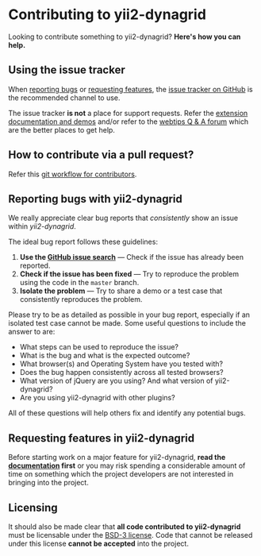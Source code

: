 Contributing to yii2-dynagrid
=============================
Looking to contribute something to yii2-dynagrid? **Here's how you can help.**

Using the issue tracker
-----------------------
When [reporting bugs][reporting-bugs] or
[requesting features][requesting-features], the
[issue tracker on GitHub][issue-tracker] is the recommended channel to use.

The issue tracker **is not** a place for support requests. Refer the 
[extension documentation and demos](http://demos.krajee.com/dynadynagrid) and/or refer to the
[webtips Q & A forum](http://webtips.krajee.com/questions) which are the better places to get help.

How to contribute via a pull request?
-------------------------------------
Refer this [git workflow for contributors](GIT-WORKFLOW.md).

Reporting bugs with yii2-dynagrid
---------------------------------
We really appreciate clear bug reports that _consistently_ show an issue
within _yii2-dynagrid_.

The ideal bug report follows these guidelines:

1. **Use the [GitHub issue search][issue-search]**  &mdash; Check if the issue
   has already been reported.
2. **Check if the issue has been fixed**  &mdash; Try to reproduce the problem
   using the code in the `master` branch.
3. **Isolate the problem**  &mdash; Try to share a demo or a test case that
   consistently reproduces the problem.

Please try to be as detailed as possible in your bug report, especially if an
isolated test case cannot be made. Some useful questions to include the answer
to are:

- What steps can be used to reproduce the issue?
- What is the bug and what is the expected outcome?
- What browser(s) and Operating System have you tested with?
- Does the bug happen consistently across all tested browsers?
- What version of jQuery are you using? And what version of yii2-dynagrid?
- Are you using yii2-dynagrid with other plugins?

All of these questions will help others fix and identify any potential bugs.

Requesting features in yii2-dynagrid
------------------------------------------
Before starting work on a major feature for yii2-dynagrid, **read the
[documentation](http://demos.krajee.com/dynadynagrid)  first** or you may risk spending a considerable amount of
time on something which the project developers are not interested in bringing into the project.

Licensing
---------

It should also be made clear that **all code contributed to yii2-dynagrid** must be
licensable under the [BSD-3 license][licensing].  Code that cannot be released
under this license **cannot be accepted** into the project.

[issue-search]: https://github.com/kartik-v/yii2-dynagrid/search?q=&type=Issues
[issue-tracker]: https://github.com/kartik-v/yii2-dynagrid/issues
[licensing]: https://github.com/kartik-v/yii2-dynagrid/blob/master/LICENSE.md
[reporting-bugs]: #reporting-bugs-with-yii2-dynagrid
[requesting-features]: #requesting-features-in-yii2-dynagrid